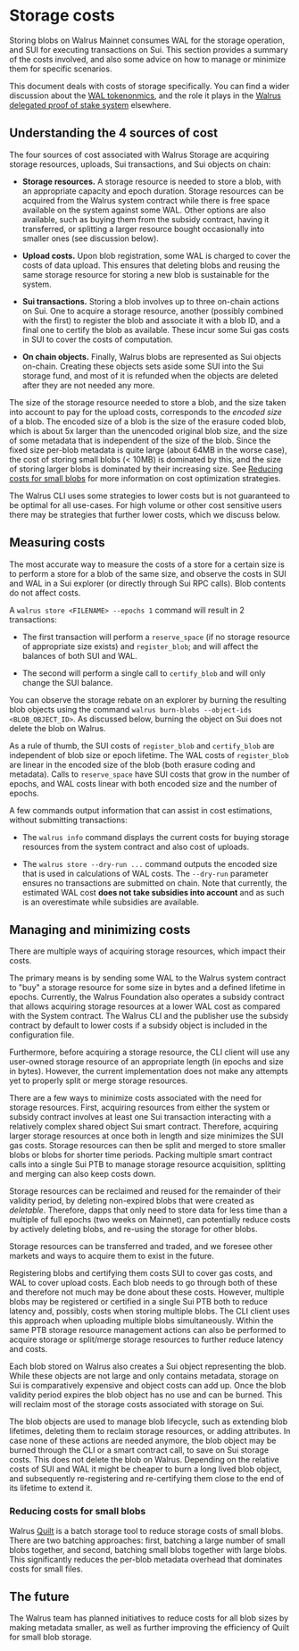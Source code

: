 # Storage costs

Storing blobs on Walrus Mainnet consumes WAL for the storage operation, and SUI for executing
transactions on Sui. This section provides a summary of the costs involved, and also some
advice on how to manage or minimize them for specific scenarios.

This document deals with costs of storage specifically. You can find a wider discussion about
the [WAL tokenonmics](https://www.walrus.xyz/wal-token), and the role it plays in the
[Walrus delegated proof of stake system](../walrus.pdf) elsewhere.

## Understanding the 4 sources of cost

The four sources of cost associated with Walrus Storage are acquiring storage resources, uploads,
Sui transactions, and Sui objects on chain:

- **Storage resources.** A storage resource is needed to store a blob, with an appropriate capacity
  and epoch duration.
  Storage resources can be acquired from the Walrus system contract while there is free space
  available on the system against some WAL. Other options are also available, such as buying
  them from the subsidy contract, having it transferred, or splitting a larger resource bought
  occasionally into smaller ones (see discussion below).

- **Upload costs.** Upon blob registration, some WAL is charged to cover the costs of data upload.
  This ensures that deleting blobs and reusing the same storage resource for storing a new blob is
  sustainable for the system.

- **Sui transactions.** Storing a blob involves up to three on-chain actions on Sui.
  One to acquire a storage resource, another (possibly combined with the first) to
  register the blob and associate it with a blob ID, and a final one to certify the blob
  as available. These incur some Sui gas costs in SUI to cover the costs of
  computation.

- **On chain objects.** Finally, Walrus blobs are represented as Sui objects
  on-chain. Creating these objects sets aside some SUI into the Sui storage fund,
  and most of it is refunded when the objects are deleted after they are not needed
  any more.

The size of the storage resource needed to store a blob, and the size taken into account to pay
for the upload costs, corresponds to the *encoded size* of a
blob. The encoded size of a blob is the size of the erasure coded blob, which is about 5x larger
than the unencoded original blob size, and the size of some metadata that is independent of the
size of the blob. Since the fixed size per-blob metadata is quite large (about 64MB in the worse
case), the cost of storing small blobs (< 10MB) is dominated by this, and the size of storing
larger blobs is dominated by their increasing size. See
[Reducing costs for small blobs](#reducing-costs-for-small-blobs) for more information on cost
optimization strategies.

The Walrus CLI uses some strategies to lower costs but is not guaranteed to be optimal for all
use-cases. For high volume or other cost sensitive users there may be strategies that further
lower costs, which we discuss below.

## Measuring costs

<!-- WAL-723: Update this after changes are made to cost outputs. -->

The most accurate way to measure the costs of a store for a certain size is to perform a store
for a blob of the same size, and observe the costs in SUI and WAL in a Sui explorer (or directly
through Sui RPC calls). Blob contents do not affect costs.

A `walrus store <FILENAME> --epochs 1` command will result in 2 transactions:

- The first transaction will perform a `reserve_space` (if no storage resource of
  appropriate size exists) and `register_blob`; and will affect the balances of both
  SUI and WAL.

- The second will perform a single call to `certify_blob` and will only change the SUI balance.

You can observe the storage rebate on an explorer by burning the resulting blob objects
using the command `walrus burn-blobs --object-ids <BLOB_OBJECT_ID>`. As discussed below,
burning the object on Sui does not delete the blob on Walrus.

As a rule of thumb, the SUI costs of `register_blob` and `certify_blob` are independent of
blob size or epoch lifetime. The WAL costs of `register_blob` are linear in the encoded size of
the blob (both erasure coding and metadata). Calls to `reserve_space` have SUI costs that
grow in the number of epochs, and WAL costs linear with both encoded size and the number of epochs.

A few commands output information that can assist in cost estimations, without submitting
transactions:

- The `walrus info` command displays the current costs for buying storage resources from the
  system contract and also cost of uploads.

- The `walrus store --dry-run ...` command outputs the encoded size that is used in calculations
  of WAL costs. The `--dry-run` parameter ensures no transactions are submitted on chain. Note
  that currently, the estimated WAL cost **does not take subsidies into account** and as such is
  an overestimate while subsidies are available.

## Managing and minimizing costs

There are multiple ways of acquiring storage resources, which impact their costs.

The primary means is by sending some WAL to the Walrus system contract to "buy" a storage resource
for some size in bytes and a defined lifetime in epochs. Currently, the Walrus Foundation also
operates a subsidy contract that allows acquiring storage resources at a lower WAL cost as compared
with the System contract. The Walrus CLI and the publisher use the subsidy contract by default to
lower costs if a subsidy object is included in the configuration file.

Furthermore, before acquiring a storage resource, the CLI client will use any user-owned storage
resource of an appropriate length (in epochs and size in bytes). However, the current implementation
does not make any attempts yet to properly split or merge storage resources.
<!-- TODO(WAL-363): Update this as soon as better storage management is implemented. -->

There are a few ways to minimize costs associated with the need for storage resources. First,
acquiring resources from either the system or subsidy contract involves at least one Sui
transaction interacting with a relatively complex shared object Sui smart contract. Therefore,
acquiring larger storage resources at once both in length and size minimizes the SUI gas costs.
Storage resources can then be split and merged to store smaller blobs or blobs for shorter time
periods. Packing multiple smart contract calls into a single Sui PTB to manage storage resource
acquisition, splitting and merging can also keep costs down.

Storage resources can be reclaimed and reused for the remainder of their validity period,
by deleting non-expired blobs that were created as *deletable*.
Therefore, dapps that only need to store data for less time
than a multiple of full epochs (two weeks on Mainnet), can potentially reduce costs by actively
deleting blobs, and re-using the storage for other blobs.

Storage resources can be transferred and traded, and we foresee other markets and ways to
acquire them to exist in the future.

Registering blobs and certifying them costs SUI to cover gas costs, and WAL to cover upload costs.
Each blob needs to go through both of these and therefore not much may be done about these costs.
However, multiple blobs may be registered or certified in a single Sui PTB both to reduce latency
and, possibly, costs when storing multiple blobs. The CLI client uses this approach when uploading
multiple blobs simultaneously. Within the same PTB storage resource management actions can also be
performed to acquire storage or split/merge storage resources to further reduce latency and costs.

Each blob stored on Walrus also creates a Sui object representing the blob. While these objects are
not large and only contains metadata, storage on Sui is comparatively expensive and object costs
can add up. Once the blob validity period expires the blob object has no use and can be burned.
This will reclaim most of the storage costs associated with storage on Sui.

The blob objects are used to manage blob lifecycle, such as extending blob lifetimes, deleting
them to reclaim storage resources, or adding attributes. In case none of these actions are needed
anymore, the blob object may be burned through the CLI or a smart contract call, to save on Sui
storage costs. This does not delete the blob on Walrus. Depending on the relative costs of SUI and
WAL it might be cheaper to burn a long lived blob object, and subsequently re-registering and
re-certifying them close to the end of its lifetime to extend it.

### Reducing costs for small blobs

Walrus [Quilt](../usage/quilt.md) is a batch storage tool to reduce storage costs of small blobs.
There are two batching approaches: first, batching a large number of small blobs together, and
second, batching small blobs together with large blobs. This significantly reduces the per-blob
metadata overhead that dominates costs for small files.

## The future

The Walrus team has planned initiatives to reduce costs for all blob sizes by making metadata
smaller, as well as further improving the efficiency of Quilt for small blob storage.
